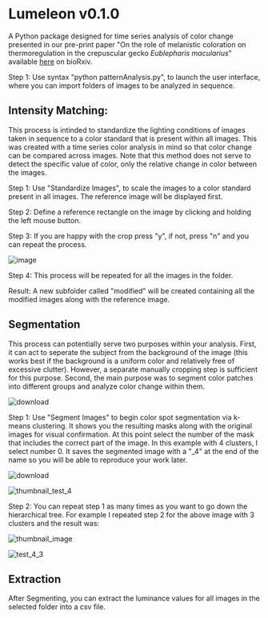 # Lumeleon v0.1.0

A Python package designed for time series analysis of color change presented in our pre-print paper "On the role of melanistic coloration on thermoregulation in the crepuscular gecko *Eublepharis macularius*" available [here](https://www.biorxiv.org/content/10.1101/2023.05.18.541382v1) on bioRxiv.

Step 1: Use syntax "python patternAnalysis.py", to launch the user interface, where you can import folders of images to be analyzed in sequence.
## Intensity Matching:
This process is intinded to standardize the lighting conditions of images taken in sequence to a color standard that is present within all images. This was created 
with a time series color analysis in mind so that color change can be compared across images. Note that this method does not serve to detect the specific value of color, 
only the relative change in color between the images.

Step 1: Use "Standardize Images", to scale the images to a color standard present in all images. The reference image will be displayed first.

Step 2: Define a reference rectangle on the image by clicking and holding the left mouse button. 

Step 3: If you are happy with the crop press "y", if not, press "n" and you can repeat the process.

![image](https://user-images.githubusercontent.com/69599932/179577716-e53f7de1-a30d-41db-be70-8d5ec646385c.png)

Step 4: This process will be repeated for all the images in the folder.

Result: A new subfolder called "modified" will be created containing all the modified images along with the reference image.



## Segmentation
This process can potentially serve two purposes within your analysis. First, it can act to seperate the subject from the background of the image (this works best if the background is 
a uniform color and relatively free of excessive clutter). However, a separate manually cropping step is sufficient for this purpose. Second, the main purpose was to segment color 
patches into different groups and analyze color change within them.

![download](https://user-images.githubusercontent.com/69599932/179578176-55e46c1f-82c8-49fb-9576-e03a3eef46bc.png)

Step 1: Use "Segment Images" to begin color spot segmentation via k-means clustering. It shows you the resulting masks along with the original images for visual confirmation. At this point select the number of the mask that includes the correct part of the image. In this example with 4 clusters, I select number 0. It saves the segmented image with a "_4" at the end of the name so you will be able to reproduce your work later.

![download](https://user-images.githubusercontent.com/69599932/179578200-f5216b67-b2f6-47d0-9bc0-fa2e7c6f0904.png)

![thumbnail_test_4](https://user-images.githubusercontent.com/69599932/179578776-e1fcc879-f0de-4d41-8162-d351b7b83e4e.png)

Step 2: You can repeat step 1 as many times as you want to go down the hierarchical tree. For example I repeated step 2 for the above image with 3 clusters and the result was:

![thumbnail_image](https://user-images.githubusercontent.com/69599932/179578656-4dbcf7d2-8ccb-4ee3-981a-17909e4d489b.png)

![test_4_3](https://user-images.githubusercontent.com/69599932/179578628-010205bf-24a5-40c3-b144-30a430923a06.png)

## Extraction
After Segmenting, you can extract the luminance values for all images in the selected folder into a csv file.
